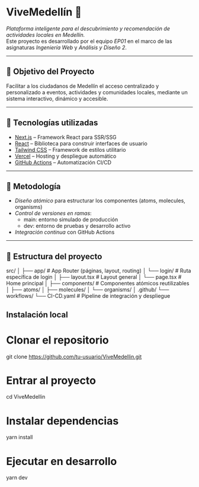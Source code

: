# ViveMedellín 🌆

*Plataforma inteligente para el descubrimiento y recomendación de actividades locales en Medellín.*  
Este proyecto es desarrollado por el equipo *EP01* en el marco de las asignaturas *Ingeniería Web* y *Análisis y Diseño 2*.

---

## 📌 Objetivo del Proyecto

Facilitar a los ciudadanos de Medellín el acceso centralizado y personalizado a eventos, actividades y comunidades locales, mediante un sistema interactivo, dinámico y accesible.

---

## 🚀 Tecnologías utilizadas

- [Next.js](https://nextjs.org/) – Framework React para SSR/SSG
- [React](https://reactjs.org/) – Biblioteca para construir interfaces de usuario
- [Tailwind CSS](https://tailwindcss.com/) – Framework de estilos utilitario
- [Vercel](https://vercel.com/) – Hosting y despliegue automático
- [GitHub Actions](https://github.com/features/actions) – Automatización CI/CD

---

## 🧠 Metodología

- *Diseño atómico* para estructurar los componentes (atoms, molecules, organisms)
- *Control de versiones en ramas*:
  - main: entorno simulado de producción
  - dev: entorno de pruebas y desarrollo activo
- *Integración continua* con GitHub Actions

---

## 📁 Estructura del proyecto
src/
│
├── app/                   # App Router (páginas, layout, routing)
│   └── login/             # Ruta específica de login
│   ├── layout.tsx         # Layout general
│   └── page.tsx           # Home principal
│
├── components/            # Componentes atómicos reutilizables
│   ├── atoms/
│   ├── molecules/
│   └── organisms/
│
.github/
└── workflows/
    └── CI-CD.yaml         # Pipeline de integración y despliegue

## Instalación local
# Clonar el repositorio
git clone https://github.com/tu-usuario/ViveMedellin.git

# Entrar al proyecto
cd ViveMedellin

# Instalar dependencias
yarn install

# Ejecutar en desarrollo
yarn dev
